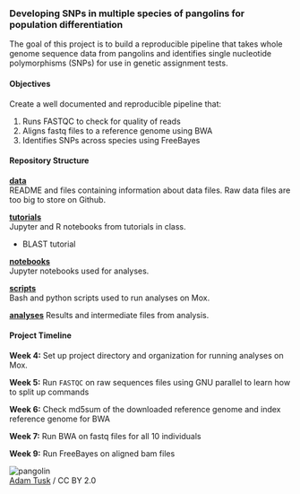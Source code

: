 
### Developing SNPs in multiple species of pangolins for population differentiation

The goal of this project is to build a reproducible pipeline that takes whole genome sequence data from pangolins and identifies single nucleotide polymorphisms (SNPs) for use in genetic assignment tests.


#### Objectives
Create a well documented and reproducible pipeline that:
1. Runs FASTQC to check for quality of reads
2. Aligns fastq files to a reference genome using BWA
3. Identifies SNPs across species using FreeBayes

#### Repository Structure

[**data**](https://github.com/fish546-2018/hj-pangolin/tree/master/data)  
README and files containing information about data files. Raw data files are too big to store on Github.

[**tutorials**](https://github.com/fish546-2018/hj-pangolin/tree/master/tutorials)  
Jupyter and R notebooks from tutorials in class.   
  - BLAST tutorial

[**notebooks**](https://github.com/fish546-2018/hj-pangolin/tree/master/notebooks)  
Jupyter notebooks used for analyses.

[**scripts**](https://github.com/fish546-2018/hj-pangolin/tree/master/scripts)  
Bash and python scripts used to run analyses on Mox.

[**analyses**](https://github.com/fish546-2018/hj-pangolin/tree/master/analyses)
Results and intermediate files from analysis.


#### Project Timeline

**Week 4:** Set up project directory and organization for running analyses on Mox.

**Week 5:** Run ```FASTQC``` on raw sequences files using GNU parallel to learn how to split up commands

**Week 6:** Check md5sum of the downloaded reference genome and index reference genome for BWA

**Week 7:** Run BWA on fastq files for all 10 individuals

**Week 9:** Run FreeBayes on aligned bam files

![pangolin](https://farm5.staticflickr.com/4421/35769436014_4e879dcea6_z_d.jpg)  
[Adam Tusk](https://www.flickr.com/photos/148468630@N02/35769436014) / CC BY 2.0
